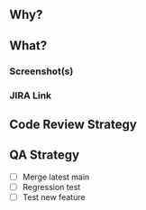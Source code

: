 ## Why?
## What?
### Screenshot(s)
### JIRA Link
## Code Review Strategy
## QA Strategy
- [ ] Merge latest main
- [ ] Regression test
- [ ] Test new feature
